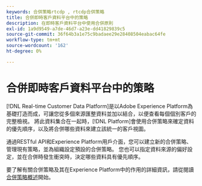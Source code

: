 ```yaml
---
keywords: 合併策略rtcdp , rtcdp合併策略
title: 合併即時客戶資料平台中的策略
description: 在即時客戶資料平台中使用合併原則
exl-id: 1a9d9549-a7de-46d7-a23e-dd41829839c5
source-git-commit: 36f64b3a1e75c9badaee29e28408504eabac64fe
workflow-type: tm+mt
source-wordcount: '162'
ht-degree: 0%

---
```


# 合併即時客戶資料平台中的策略

[!DNL Real-time Customer Data Platform]是以Adobe Experience Platform為基礎打造而成，可讓您從多個來源匯整資料並加以結合，以便查看每個個別客戶的完整檢視。 將此資料集合在一起時，[!DNL Platform]會使用合併策略來確定資料的優先順序，以及將合併哪些資料來建立該統一的客戶視圖。

通過RESTful API和Experience Platform用戶介面，您可以建立新的合併策略、管理現有策略，並為組織設定預設的合併策略。 您也可以指定資料來源的偏好設定，並在合併時發生衝突時，決定哪些資料具有優先順序。

要了解有關合併策略及其在Experience Platform中的作用的詳細資訊，請從閱讀[合併策略概述](../../profile/merge-policies/overview.md)開始。
